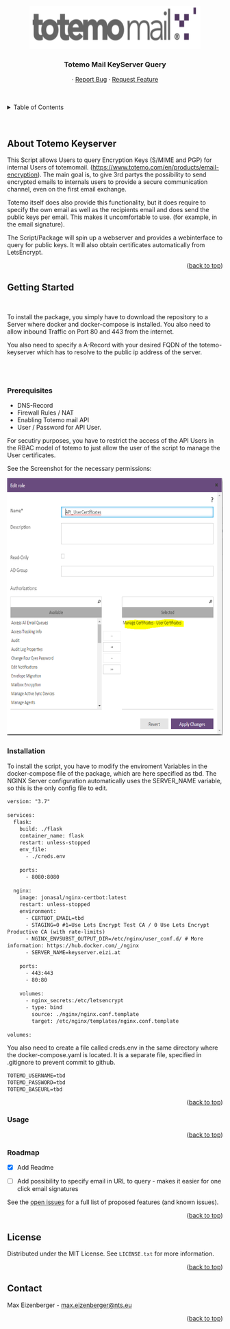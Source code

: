 <div id="top"></div>

<!-- PROJECT LOGO -->
<br />
<div align="center">
  <a href="https://www.totemo.com/en/products/email-encryption">
    <img src="images/totemo.png" alt="Logo" width="400" height="100">
  </a>

  <h3 align="center">Totemo Mail KeyServer Query </h3>

  <p align="center">
    · <a href="https://github.com/eizieizi/toemo-keyserver/issues">Report Bug</a>
    · <a href="https://github.com/eizieizi/toemo-keyserver/issues">Request Feature</a>
  </p>
</div>

<br/>
<br/>

<!-- TABLE OF CONTENTS -->
<details>
  <summary>Table of Contents</summary>
  <br/>
  <ol>
    <li>
      <a href="#about-the-project">About Totemo Keyserver</a>
      <ul>
        <li><a href="#built-with">Built With</a></li>
      </ul>
    </li>
    <li>
      <a href="#getting-started">Getting Started</a>
      <ul>
        <li><a href="#prerequisites">Prerequisites</a></li>
        <li><a href="#installation">Installation</a></li>
      </ul>
    </li>
    <li><a href="#usage">Usage</a></li>
    <li><a href="#roadmap">Roadmap</a></li>
    <li><a href="#license">License</a></li>
    <li><a href="#contact">Contact</a></li>
  </ol>
</details>

<br/>
<br/>

## About Totemo Keyserver

This Script allows Users to query Encryption Keys (S/MIME and PGP) for internal Users of totemomail. (https://www.totemo.com/en/products/email-encryption).
The main goal is, to give 3rd partys the possibility to send encrypted emails to internals users to provide a secure communication channel, even on the first email exchange. 

Totemo itself does also provide this functionality, but it does require to specify the own email as well as the recipients email and does send the public keys per email. This makes it uncomfortable to use. (for example, in the email signature).

The Script/Package will spin up a webserver and provides a webinterface to query for public keys. It will also obtain certificates automatically from LetsEncrypt. 

<p align="right">(<a href="#top">back to top</a>)</p>



<!-- GETTING STARTED -->
## Getting Started
<br/>

To install the package, you simply have to download the repository to a Server where docker and docker-compose is installed. You also need to  allow inbound Traffic on Port 80 and 443 from the internet.

You also need to specify a A-Record with your desired FQDN of the totemo-keyserver which has to resolve to the public ip address of the server.


<br/>
<br/>

### Prerequisites

* DNS-Record
* Firewall Rules / NAT
* Enabling Totemo mail API
* User / Password for API User. 

For secutiry purposes, you have to restrict the access of the API Users in the RBAC model of totemo to just allow the user of the script to manage the User certificates. 

See the Screenshot for the necessary permissions:

<img src="images/api_roles.png" alt="Logo" width="800" height="600">

<br/>

### Installation

To install the script, you have to modify the enviroment Variables in the docker-compose file of the package, which are here specified as tbd.
The NGINX Server configuration automatically uses the SERVER_NAME variable, so this is the only config file to edit. 

```docker
version: "3.7"

services:
  flask:
    build: ./flask
    container_name: flask
    restart: unless-stopped
    env_file:
      - ./creds.env

    ports:
      - 8080:8080

  nginx:
    image: jonasal/nginx-certbot:latest
    restart: unless-stopped
    environment:
      - CERTBOT_EMAIL=tbd
      - STAGING=0 #1=Use Lets Encrypt Test CA / 0 Use Lets Encrypt Productive CA (with rate-limits)
      - NGINX_ENVSUBST_OUTPUT_DIR=/etc/nginx/user_conf.d/ # More information: https://hub.docker.com/_/nginx
      - SERVER_NAME=keyserver.eizi.at

    ports:
      - 443:443
      - 80:80

    volumes:
      - nginx_secrets:/etc/letsencrypt
      - type: bind
        source: ./nginx/nginx.conf.template
        target: /etc/nginx/templates/nginx.conf.template

volumes:
```

You also need to create a file called creds.env in the same directory where the docker-compose.yaml is located. It is a separate file, specified in .gitignore to prevent commit to github. 

```docker
TOTEMO_USERNAME=tbd
TOTEMO_PASSWORD=tbd
TOTEMO_BASEURL=tbd
```
<p align="right">(<a href="#top">back to top</a>)</p>


<!-- USAGE EXAMPLES -->
### Usage


<p align="right">(<a href="#top">back to top</a>)</p>



<!-- ROADMAP -->
### Roadmap

- [x] Add Readme
- [ ] Add possibility to specify email in URL to query - makes it easier for one click email signatures
  


See the [open issues](https://github.com/eizieizi/totemo-keyserver/issues) for a full list of proposed features (and known issues).

<p align="right">(<a href="#top">back to top</a>)</p>



<!-- LICENSE -->
## License

Distributed under the MIT License. See `LICENSE.txt` for more information.

<p align="right">(<a href="#top">back to top</a>)</p>



<!-- CONTACT -->
## Contact

Max Eizenberger - max.eizenberger@nts.eu

<p align="right">(<a href="#top">back to top</a>)</p>
